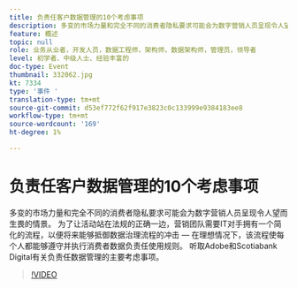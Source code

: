 ```yaml
---
title: 负责任客户数据管理的10个考虑事项
description: 多变的市场力量和完全不同的消费者隐私要求可能会为数字营销人员呈现令人望而生畏的情景。 为了让活动站在法规的正确一边，营销团队需要IT对手拥有一个简化的流程，以便将来能够抵御数据治理流程的冲击 — 在理想情况下，该流程使每个人都能够遵守并执行消费者数据负责任使用规则。 听取Adobe和Scotiabank Digital有关负责任数据管理的主要考虑事项。
feature: 概述
topic: null
role: 业务从业者，开发人员，数据工程师，架构师，数据架构师，管理员，领导者
level: 初学者、中级人士、经验丰富的
doc-type: Event
thumbnail: 332062.jpg
kt: 7334
type: '事件 '
translation-type: tm+mt
source-git-commit: d53ef772f62f917e3823c0c133999e9384183ee8
workflow-type: tm+mt
source-wordcount: '169'
ht-degree: 1%

---
```



# 负责任客户数据管理的10个考虑事项

多变的市场力量和完全不同的消费者隐私要求可能会为数字营销人员呈现令人望而生畏的情景。 为了让活动站在法规的正确一边，营销团队需要IT对手拥有一个简化的流程，以便将来能够抵御数据治理流程的冲击 — 在理想情况下，该流程使每个人都能够遵守并执行消费者数据负责任使用规则。 听取Adobe和Scotiabank Digital有关负责任数据管理的主要考虑事项。

>[!VIDEO](https://video.tv.adobe.com/v/332062/?quality=12&learn=on)
